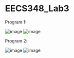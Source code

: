 # EECS348_Lab3
Program 1:


![image](https://user-images.githubusercontent.com/119540048/220003254-8d709831-676a-46d8-86ec-13970b4897e7.png)
![image](https://user-images.githubusercontent.com/119540048/220003310-fc09cbce-466d-4d2d-82a0-5f7040d1aa5b.png)


Program 2:


![image](https://user-images.githubusercontent.com/119540048/220003337-627d91e9-b93e-4b42-bb18-2d7d62f63531.png)
![image](https://user-images.githubusercontent.com/119540048/220003352-89765a13-db87-40f7-88a9-0b044364b68d.png)

